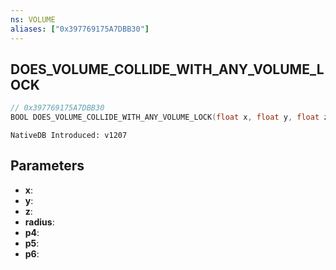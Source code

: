 ```yaml
---
ns: VOLUME
aliases: ["0x397769175A7DBB30"]
---
```

## DOES_VOLUME_COLLIDE_WITH_ANY_VOLUME_LOCK

```c
// 0x397769175A7DBB30
BOOL DOES_VOLUME_COLLIDE_WITH_ANY_VOLUME_LOCK(float x, float y, float z, float radius, BOOL p4, int p5, int p6);
```

```
NativeDB Introduced: v1207
```

## Parameters
* **x**:
* **y**:
* **z**:
* **radius**:
* **p4**:
* **p5**:
* **p6**:
